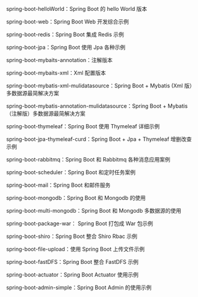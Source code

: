 spring-boot-helloWorld：Spring Boot 的 hello World 版本

spring-boot-web：Spring Boot Web 开发综合示例

spring-boot-redis：Spring Boot 集成 Redis 示例

spring-boot-jpa：Spring Boot 使用 Jpa 各种示例

spring-boot-mybaits-annotation：注解版本

spring-boot-mybaits-xml：Xml 配置版本

spring-boot-mybatis-xml-mulidatasource：Spring Boot + Mybatis (Xml 版） 多数据源最简解决方案

spring-boot-mybatis-annotation-mulidatasource：Spring Boot + Mybatis（注解版）多数据源最简解决方案

spring-boot-thymeleaf：Spring Boot 使用 Thymeleaf 详细示例

spring-boot-jpa-thymeleaf-curd：Spring Boot + Jpa + Thymeleaf 增删改查示例

spring-boot-rabbitmq：Spring Boot 和 Rabbitmq 各种消息应用案例

spring-boot-scheduler：Spring Boot 和定时任务案例

spring-boot-mail：Spring Boot 和邮件服务

spring-boot-mongodb：Spring Boot 和 Mongodb 的使用

spring-boot-multi-mongodb：Spring Boot 和 Mongodb 多数据源的使用

spring-boot-package-war： Spring Boot 打包成 War 包示例

spring-boot-shiro：Spring Boot 整合 Shiro Rbac 示例

spring-boot-file-upload：使用 Spring Boot 上传文件示例

spring-boot-fastDFS：Spring Boot 整合 FastDFS 示例

spring-boot-actuator：Spring Boot Actuator 使用示例

spring-boot-admin-simple：Spring Boot Admin 的使用示例
